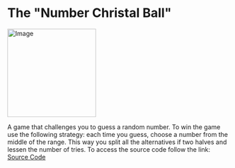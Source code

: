 # The "Number Christal Ball"

<img alt="Image" width="200px" src="https://th.bing.com/th/id/OIP.dBlAQ_bLC3yJwal_eHHDVAHaE7?rs=1&pid=ImgDetMain" />


A game that challenges you to guess a random number.
To win the game use the following strategy: each time you guess, choose a number from the middle of the range. This way you split all the alternatives if two halves and lessen the number of tries.
To access the source code follow the link:
[Source Code](guessing_a_random_number.py)
